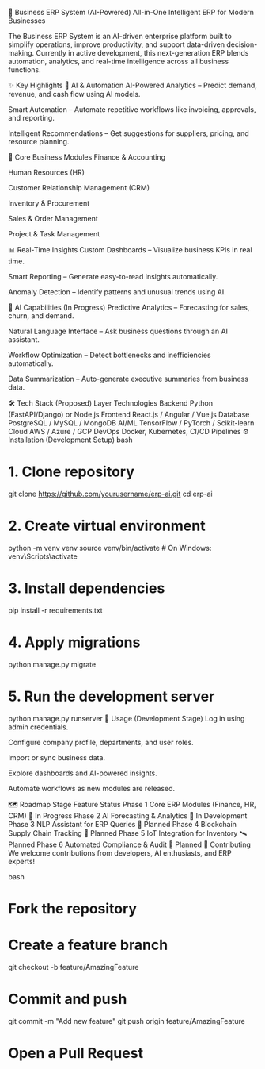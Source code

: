 🚀 Business ERP System (AI-Powered)
All-in-One Intelligent ERP for Modern Businesses

The Business ERP System is an AI-driven enterprise platform built to simplify operations, improve productivity, and support data-driven decision-making.
Currently in active development, this next-generation ERP blends automation, analytics, and real-time intelligence across all business functions.

✨ Key Highlights
🤖 AI & Automation
AI-Powered Analytics – Predict demand, revenue, and cash flow using AI models.

Smart Automation – Automate repetitive workflows like invoicing, approvals, and reporting.

Intelligent Recommendations – Get suggestions for suppliers, pricing, and resource planning.

🧩 Core Business Modules
Finance & Accounting

Human Resources (HR)

Customer Relationship Management (CRM)

Inventory & Procurement

Sales & Order Management

Project & Task Management

📊 Real-Time Insights
Custom Dashboards – Visualize business KPIs in real time.

Smart Reporting – Generate easy-to-read insights automatically.

Anomaly Detection – Identify patterns and unusual trends using AI.

🧠 AI Capabilities (In Progress)
Predictive Analytics – Forecasting for sales, churn, and demand.

Natural Language Interface – Ask business questions through an AI assistant.

Workflow Optimization – Detect bottlenecks and inefficiencies automatically.

Data Summarization – Auto-generate executive summaries from business data.

🛠️ Tech Stack (Proposed)
Layer	Technologies
Backend	Python (FastAPI/Django) or Node.js
Frontend	React.js / Angular / Vue.js
Database	PostgreSQL / MySQL / MongoDB
AI/ML	TensorFlow / PyTorch / Scikit-learn
Cloud	AWS / Azure / GCP
DevOps	Docker, Kubernetes, CI/CD Pipelines
⚙️ Installation (Development Setup)
bash
# 1. Clone repository
git clone https://github.com/yourusername/erp-ai.git
cd erp-ai

# 2. Create virtual environment
python -m venv venv
source venv/bin/activate   # On Windows: venv\Scripts\activate

# 3. Install dependencies
pip install -r requirements.txt

# 4. Apply migrations
python manage.py migrate

# 5. Run the development server
python manage.py runserver
📖 Usage (Development Stage)
Log in using admin credentials.

Configure company profile, departments, and user roles.

Import or sync business data.

Explore dashboards and AI-powered insights.

Automate workflows as new modules are released.

🗺️ Roadmap
Stage	Feature	Status
Phase 1	Core ERP Modules (Finance, HR, CRM)	🧩 In Progress
Phase 2	AI Forecasting & Analytics	🔬 In Development
Phase 3	NLP Assistant for ERP Queries	🚧 Planned
Phase 4	Blockchain Supply Chain Tracking	🧱 Planned
Phase 5	IoT Integration for Inventory	🛰️ Planned
Phase 6	Automated Compliance & Audit	🧾 Planned
🤝 Contributing
We welcome contributions from developers, AI enthusiasts, and ERP experts!

bash
# Fork the repository
# Create a feature branch
git checkout -b feature/AmazingFeature

# Commit and push
git commit -m "Add new feature"
git push origin feature/AmazingFeature

# Open a Pull Request
